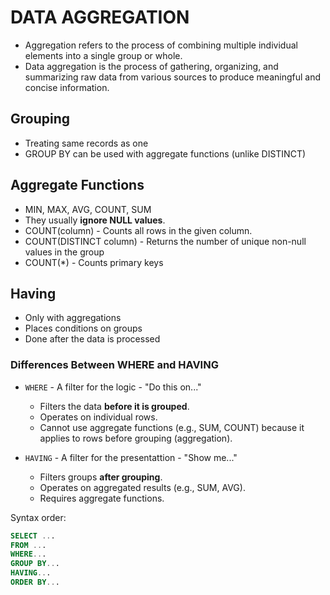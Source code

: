 # DATA AGGREGATION

-   Aggregation refers to the process of combining multiple individual elements into a single group or whole.
-   Data aggregation is the process of gathering, organizing, and summarizing raw data from various sources to produce meaningful and concise information.

## Grouping

-   Treating same records as one
-   GROUP BY can be used with aggregate functions (unlike DISTINCT)

## Aggregate Functions

-   MIN, MAX, AVG, COUNT, SUM
-   They usually **ignore NULL values**.
-   COUNT(column) - Counts all rows in the given column.
-   COUNT(DISTINCT column) - Returns the number of unique non-null values in the group
-   COUNT(\*) - Counts primary keys

## Having

-   Only with aggregations
-   Places conditions on groups
-   Done after the data is processed

### Differences Between WHERE and HAVING

-   `WHERE` - A filter for the logic - "Do this on..."

    -   Filters the data **before it is grouped**.
    -   Operates on individual rows.
    -   Cannot use aggregate functions (e.g., SUM, COUNT) because it applies to rows before grouping (aggregation).

-   `HAVING` - A filter for the presentattion - "Show me..."
    -   Filters groups **after grouping**.
    -   Operates on aggregated results (e.g., SUM, AVG).
    -   Requires aggregate functions.

Syntax order:  
```sql
SELECT ...
FROM ...
WHERE...
GROUP BY...
HAVING...
ORDER BY...
```

